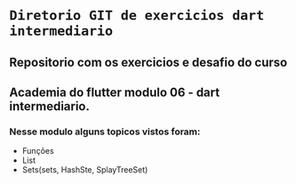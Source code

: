 # **`Diretorio GIT de exercicios dart intermediario`**
## Repositorio com os exercicios e desafio do curso
## Academia do flutter modulo 06 - dart intermediario.


### Nesse modulo alguns topicos vistos foram:
* Funções
* List
* Sets(sets, HashSte, SplayTreeSet)